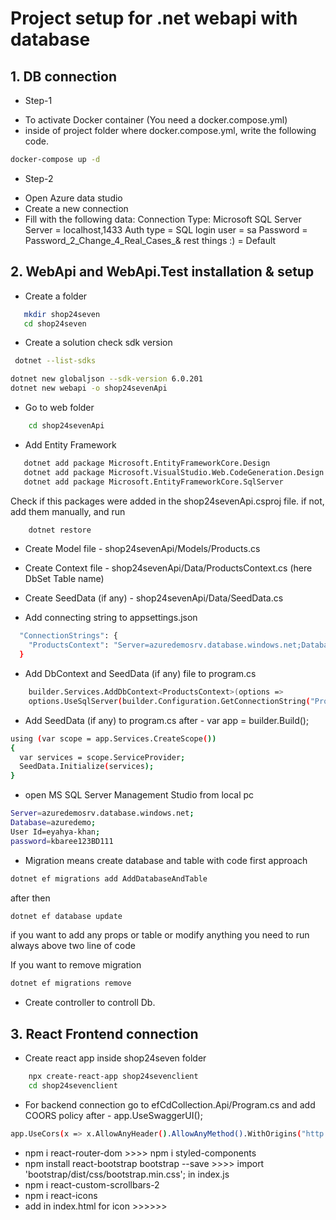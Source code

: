 # Project setup for .net webapi with database
## 1. DB connection
* Step-1
- To activate Docker container (You need a docker.compose.yml)
- inside of project folder where docker.compose.yml, write the following code.
```bash
docker-compose up -d
```
* Step-2 
- Open Azure data studio
- Create a new connection
- Fill with the following data:
    Connection Type: Microsoft SQL Server
    Server = localhost,1433
    Auth type = SQL login
    user = sa
    Password = Password_2_Change_4_Real_Cases_&
    rest things :) = Default

## 2. WebApi  and WebApi.Test installation & setup
- Create a folder
 ```bash 
    mkdir shop24seven
    cd shop24seven 
 ```

- Create a solution
check sdk version 
```bash 
 dotnet --list-sdks
 ````

 ```bash 
dotnet new globaljson --sdk-version 6.0.201
dotnet new webapi -o shop24sevenApi
 ```
- Go to web folder
```bash 
    cd shop24sevenApi 
 ```
- Add Entity Framework
```bash 
   dotnet add package Microsoft.EntityFrameworkCore.Design
   dotnet add package Microsoft.VisualStudio.Web.CodeGeneration.Design
   dotnet add package Microsoft.EntityFrameworkCore.SqlServer
 ```
Check if this packages were added in the shop24sevenApi.csproj file. if not, add them manually, and run 
```bash 
    dotnet restore 
 ```
- Create Model file - shop24sevenApi/Models/Products.cs

- Create Context file - shop24sevenApi/Data/ProductsContext.cs
      (here DbSet<Modelname> Table name)

- Create SeedData (if any) - shop24sevenApi/Data/SeedData.cs 

- Add connecting string to appsettings.json
```bash 
  "ConnectionStrings": {
    "ProductsContext": "Server=azuredemosrv.database.windows.net;Database=azuredemo;User Id=eyahya-khan;password=kbaree123BD111"
  }
```
- Add DbContext and SeedData (if any) file to program.cs 
```bash
    builder.Services.AddDbContext<ProductsContext>(options =>
    options.UseSqlServer(builder.Configuration.GetConnectionString("ProductsContext")));
```
- Add SeedData (if any) to program.cs after - var app = builder.Build();
```bash
using (var scope = app.Services.CreateScope())
{
  var services = scope.ServiceProvider;
  SeedData.Initialize(services);
}
```
- open MS SQL Server Management Studio from local pc
```bash
Server=azuredemosrv.database.windows.net;
Database=azuredemo;
User Id=eyahya-khan;
password=kbaree123BD111
```

- Migration means create database and table with code first approach
```bash
dotnet ef migrations add AddDatabaseAndTable
```
after then
```bash
dotnet ef database update
```
if you want to add any props or table or modify anything you need to run always above two line of code

If you want to remove migration
```bash
dotnet ef migrations remove
```
- Create controller to controll Db.


## 3. React Frontend connection
- Create react app inside shop24seven folder
```bash
    npx create-react-app shop24sevenclient
    cd shop24sevenclient
```
- For backend connection go to efCdCollection.Api/Program.cs and add COORS policy after - app.UseSwaggerUI();
```bash
app.UseCors(x => x.AllowAnyHeader().AllowAnyMethod().WithOrigins("http://localhost:3000"));
```

- npm i react-router-dom >>>> npm i styled-components
- npm install react-bootstrap bootstrap --save   >>>> import 'bootstrap/dist/css/bootstrap.min.css'; in index.js
- npm i react-custom-scrollbars-2
- npm i react-icons
- add in index.html for icon >>>>>>    
      <link rel="stylesheet" href="https://cdnjs.cloudflare.com/ajax/libs/font-awesome/5.15.0/css/all.min.css"
      integrity="sha512-BnbUDfEUfV0Slx6TunuB042k9tuKe3xrD6q4mg5Ed72LTgzDIcLPxg6yI2gcMFRyomt+yJJxE+zJwNmxki6/RA=="
      crossorigin="anonymous" referrerpolicy="no-referrer" />






